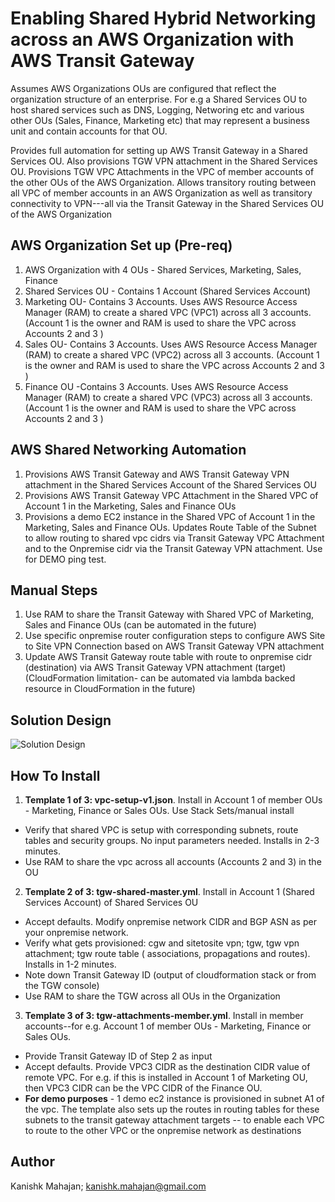 <p align="center">
</p>

# Enabling Shared Hybrid Networking across an AWS Organization with AWS Transit Gateway

Assumes AWS Organizations OUs are configured that reflect the organization structure of an enterprise. For e.g  a Shared Services OU to host shared services such as DNS, Logging, Networing etc and various other OUs (Sales, Finance, Marketing etc) that may represent a business unit and contain accounts for that OU.

Provides full automation for setting up AWS Transit Gateway in a Shared Services OU. Also provisions TGW VPN attachment in the Shared Services OU. Provisions TGW VPC Attachments in the VPC of member accounts of the other OUs of the AWS Organization.  Allows transitory routing between all VPC of member accounts in an AWS Organization as well as transitory connectivity to VPN---all via the Transit Gateway in the Shared Services OU of the AWS Organization 

## AWS Organization Set up (Pre-req)

1. AWS Organization with 4 OUs - Shared Services, Marketing, Sales, Finance
2. Shared Services OU - Contains 1 Account (Shared Services Account)
3. Marketing OU- Contains 3 Accounts. Uses AWS Resource Access Manager (RAM) to create a shared VPC (VPC1) across all 3 accounts. (Account 1 is the owner and RAM is used to share the VPC across Accounts 2 and 3 )
4. Sales OU- Contains 3 Accounts. Uses AWS Resource Access Manager (RAM) to create a shared VPC (VPC2) across all 3 accounts. (Account 1 is the owner and RAM is used to share the VPC across Accounts 2 and 3 )
5. Finance OU -Contains 3 Accounts. Uses AWS Resource Access Manager (RAM) to create a shared VPC (VPC3) across all 3 accounts. (Account 1 is the owner and RAM is used to share the VPC across Accounts 2 and 3 )

## AWS Shared Networking Automation
1. Provisions AWS Transit Gateway and AWS Transit Gateway VPN attachment in the Shared Services Account of the Shared Services OU
2. Provisions AWS Transit Gateway VPC Attachment in the Shared VPC of Account 1 in the Marketing, Sales and Finance OUs
3. Provisions a demo EC2 instance in the Shared VPC of Account 1 in the Marketing, Sales and Finance OUs. Updates Route Table of the Subnet to allow routing to shared vpc cidrs via Transit Gateway VPC Attachment and to the Onpremise cidr via the Transit Gateway VPN attachment.  Use for DEMO ping test.


## Manual Steps
1. Use RAM to share the Transit Gateway with Shared VPC of Marketing, Sales and Finance OUs (can be automated in the future)
2. Use specific onpremise router configuration steps to configure AWS Site to Site VPN Connection based on AWS Transit Gateway VPN attachment
3. Update AWS Transit Gateway route table with route to onpremise cidr (destination) via AWS Transit Gateway VPN attachment (target) (CloudFormation limitation- can be automated via lambda backed resource in CloudFormation in the future)


## Solution Design

![Solution Design](https://github.com/kmahajan11/awstransformation/blob/master/aws-sharednetworking-transitgateway/images/pic-shared%20networking.png?raw=true)

## How To Install

1. **Template 1 of 3: vpc-setup-v1.json**. Install in Account 1 of member OUs - Marketing, Finance or Sales OUs. Use Stack Sets/manual install
* Verify that shared VPC is setup with corresponding subnets, route tables and security groups. No input parameters needed. Installs in 2-3 minutes.
* Use RAM to share the vpc across all accounts (Accounts 2 and 3) in the OU

2. **Template 2 of 3: tgw-shared-master.yml**. Install in Account 1 (Shared Services Account) of Shared Services OU
* Accept defaults. Modify onpremise network CIDR and BGP ASN as per your onpremise network.
* Verify what gets provisioned: cgw and sitetosite vpn; tgw, tgw vpn attachment; tgw route table ( associations, propagations and routes). Installs in 1-2 minutes.
* Note down Transit Gateway ID (output of cloudformation stack or from the TGW console)
* Use RAM to share the TGW across all OUs in the Organization

3. **Template 3 of 3: tgw-attachments-member.yml**. Install in member accounts--for e.g. Account 1 of member OUs - Marketing, Finance or Sales OUs. 
* Provide Transit Gateway ID of Step 2 as input
* Accept defaults. Provide VPC3 CIDR as the destination CIDR value of remote VPC. For e.g. if this is installed in Account 1 of Marketing OU, then VPC3 CIDR can be the VPC CIDR of the Finance OU. 
* **For demo purposes** - 1 demo ec2 instance is provisioned in subnet A1 of the vpc. The template also sets up the routes in routing tables for these subnets to the transit gateway attachment targets -- to enable each VPC to route to the other VPC or the onpremise network as destinations 


## Author

Kanishk Mahajan; kanishk.mahajan@gmail.com


